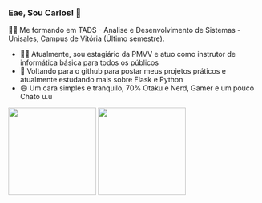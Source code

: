 ### Eae, Sou Carlos! 👋

  :student: Me formando em TADS - Analise e Desenvolvimento de Sistemas - Unisales, Campus de Vitória (Último semestre).

  - :man_teacher: Atualmente, sou estagiário da PMVV e atuo como instrutor de informática básica para todos os públicos 	
  - 🌱 Voltando para o github para postar meus projetos práticos e atualmente estudando mais sobre Flask e Python
  - 😄 Um cara simples e tranquilo, 70% Otaku e Nerd, Gamer e um pouco Chato u.u 
  
  <div>
    <img height="175em" src="https://github-readme-stats.vercel.app/api?username=CarloslFreitas&show_icons=true&theme=algolia"/>
    <img height="175em" src="https://github-readme-stats.vercel.app/api/top-langs/?username=CarloslFreitas&layout=compact&langs_count-16&theme=algolia"/>
  </div>
  
